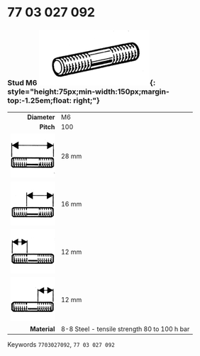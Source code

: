 # 77 03 027 092

### Stud M6 ![](../assets/images/parts/stud.png){: style="height:75px;min-width:150px;margin-top:-1.25em;float: right;"}

|   |   |
|---:|---|
**Diameter** | M6
**Pitch** | 100
![](../assets/images/stud_total.png) | 28 mm
![](../assets/images/stud_total_right.png) | 16 mm
![](../assets/images/stud_left.png) | 12 mm
![](../assets/images/stud_right.png) | 12 mm
**Material** | 8-8 Steel - tensile strength 80 to 100 h bar

Keywords `7703027092`, `77 03 027 092`
